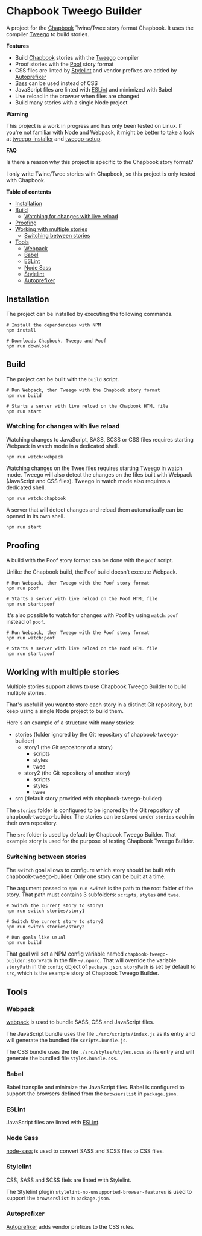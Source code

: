 # Chapbook Tweego Builder

A project for the [Chapbook](https://github.com/klembot/chapbook) Twine/Twee story format Chapbook. It uses the compiler [Tweego](https://www.motoslave.net/tweego/) to build stories.

**Features**

- Build [Chapbook](https://github.com/klembot/chapbook) stories with the [Tweego](https://www.motoslave.net/tweego/) compiler
- Proof stories with the [Poof](https://github.com/ChapelR/poof) story format
- CSS files are linted by [Stylelint](https://stylelint.io/) and vendor prefixes are added by [Autoprefixer](https://github.com/postcss/autoprefixer)
- [Sass](https://sass-lang.com/) can be used instead of CSS
- JavaScript files are linted with [ESLint](https://eslint.org) and minimized with Babel
- Live reload in the browser when files are changed
- Build many stories with a single Node project

**Warning**

This project is a work in progress and has only been tested on Linux. If you're not familiar with Node and Webpack, it might be better to take a look at [tweego-installer](https://github.com/ChapelR/tweego-installer) and [tweego-setup](https://github.com/ChapelR/tweego-setup).

**FAQ**

Is there a reason why this project is specific to the Chapbook story format?

I only write Twine/Twee stories with Chapbook, so this project is only tested with Chapbook.

**Table of contents**

<!-- START doctoc generated TOC please keep comment here to allow auto update -->
<!-- DON'T EDIT THIS SECTION, INSTEAD RE-RUN doctoc TO UPDATE -->


- [Installation](#installation)
- [Build](#build)
  - [Watching for changes with live reload](#watching-for-changes-with-live-reload)
- [Proofing](#proofing)
- [Working with multiple stories](#working-with-multiple-stories)
  - [Switching between stories](#switching-between-stories)
- [Tools](#tools)
  - [Webpack](#webpack)
  - [Babel](#babel)
  - [ESLint](#eslint)
  - [Node Sass](#node-sass)
  - [Stylelint](#stylelint)
  - [Autoprefixer](#autoprefixer)

<!-- END doctoc generated TOC please keep comment here to allow auto update -->

## Installation

The project can be installed by executing the following commands.

``` shell
# Install the dependencies with NPM
npm install

# Downloads Chapbook, Tweego and Poof
npm run download
```

## Build

The project can be built with the `build` script.

``` shell
# Run Webpack, then Tweego with the Chapbook story format
npm run build

# Starts a server with live reload on the Chapbook HTML file
npm run start
```

### Watching for changes with live reload

Watching changes to JavaScript, SASS, SCSS or CSS files requires starting Webpack in watch mode in a dedicated shell.

``` shell
npm run watch:webpack
```

Watching changes on the Twee files requires starting Tweego in watch mode. Tweego will also detect the changes on the files built with Webpack (JavaScript and CSS files). Tweego in watch mode also requires a dedicated shell.

``` shell
npm run watch:chapbook
```

A server that will detect changes and reload them automatically can be opened in its own shell.

``` shell
npm run start
```

## Proofing

A build with the Poof story format can be done with the `poof` script.

Unlike the Chapbook build, the Poof build doesn't execute Webpack.

``` shell
# Run Webpack, then Tweego with the Poof story format
npm run poof

# Starts a server with live reload on the Poof HTML file
npm run start:poof
```

It's also possible to watch for changes with Poof by using `watch:poof` instead of `poof`.

``` shell
# Run Webpack, then Tweego with the Poof story format
npm run watch:poof

# Starts a server with live reload on the Poof HTML file
npm run start:poof
```

## Working with multiple stories

Multiple stories support allows to use Chapbook Tweego Builder to build multiple stories.

That's useful if you want to store each story in a distinct Git repository, but keep using a single Node project to build them.

Here's an example of a structure with many stories:

- stories (folder ignored by the Git repository of chapbook-tweego-builder)
  - story1 (the Git repository of a story)
    - scripts
    - styles
    - twee
  - story2 (the Git repository of another story)
    - scripts
    - styles
    - twee
- src (default story provided with chapbook-tweego-builder)

The `stories` folder is configured to be ignored by the Git repository of chapbook-tweego-builder. The stories can be stored under `stories` each in their own repository.

The `src` folder is used by default by Chapbook Tweego Builder. That example story is used for the purpose of testing Chapbook Tweego Builder.

### Switching between stories

The `switch` goal allows to configure which story should be built with chapbook-tweego-builder. Only one story can be built at a time.

The argument passed to `npm run switch` is the path to the root folder of the story. That path must contains 3 subfolders: `scripts`, `styles` and `twee`.

``` shell
# Switch the current story to story1
npm run switch stories/story1

# Switch the current story to story2
npm run switch stories/story2

# Run goals like usual
npm run build
```

That goal will set a NPM config variable named `chapbook-tweego-builder:storyPath` in the file `~/.npmrc`. That will override the variable `storyPath` in the `config` object of `package.json`. `storyPath` is set by default to `src`, which is the example story of Chapbook Tweego Builder.

## Tools

### Webpack

[webpack](https://github.com/webpack/webpack) is used to bundle SASS, CSS and JavaScript files.

The JavaScript bundle uses the file `./src/scripts/index.js` as its entry and will generate the bundled file `scripts.bundle.js`.

The CSS bundle uses the file `./src/styles/styles.scss` as its entry and will generate the bundled file `styles.bundle.css`.

### Babel

Babel transpile and minimize the JavaScript files. Babel is configured to support the browsers defined from the `browserslist` in `package.json`.

### ESLint

JavaScript files are linted with [ESLint](https://eslint.org).

### Node Sass

[node-sass](https://github.com/sass/node-sass) is used to convert SASS and SCSS files to CSS files.

### Stylelint

CSS, SASS and SCSS fiels are linted with Stylelint.

The Stylelint plugin `stylelint-no-unsupported-browser-features` is used to support the `browserslist` in `package.json`.

### Autoprefixer

[Autoprefixer](https://github.com/postcss/autoprefixer) adds vendor prefixes to the CSS rules.
